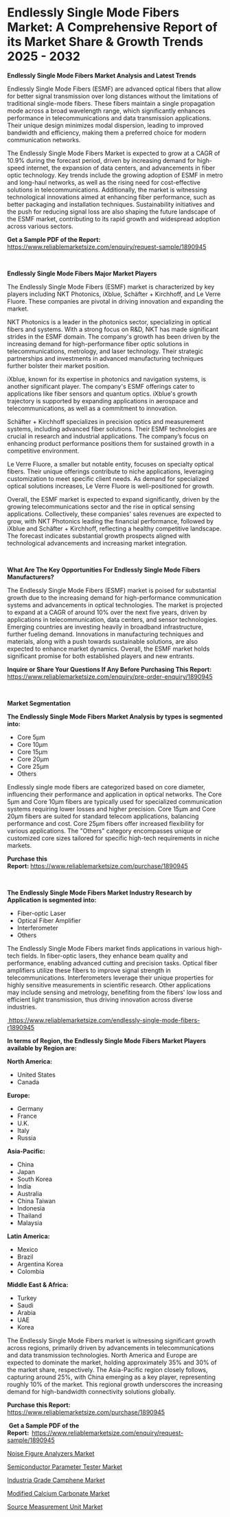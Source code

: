 <p><h1>Endlessly Single Mode Fibers Market: A Comprehensive Report of its Market Share & Growth Trends 2025 - 2032</h1></p><p><strong>Endlessly Single Mode Fibers Market Analysis and Latest Trends</strong></p>
<p><p>Endlessly Single Mode Fibers (ESMF) are advanced optical fibers that allow for better signal transmission over long distances without the limitations of traditional single-mode fibers. These fibers maintain a single propagation mode across a broad wavelength range, which significantly enhances performance in telecommunications and data transmission applications. Their unique design minimizes modal dispersion, leading to improved bandwidth and efficiency, making them a preferred choice for modern communication networks.</p><p>The Endlessly Single Mode Fibers Market is expected to grow at a CAGR of 10.9% during the forecast period, driven by increasing demand for high-speed internet, the expansion of data centers, and advancements in fiber optic technology. Key trends include the growing adoption of ESMF in metro and long-haul networks, as well as the rising need for cost-effective solutions in telecommunications. Additionally, the market is witnessing technological innovations aimed at enhancing fiber performance, such as better packaging and installation techniques. Sustainability initiatives and the push for reducing signal loss are also shaping the future landscape of the ESMF market, contributing to its rapid growth and widespread adoption across various sectors.</p></p>
<p><strong>Get a Sample PDF of the Report:&nbsp;</strong> <a href="https://www.reliablemarketsize.com/enquiry/request-sample/1890945?utm_campaign=1898&utm_medium=2&utm_source=Github&utm_content=ia&utm_term=04022025&utm_id=endlessly-single-mode-fibers">https://www.reliablemarketsize.com/enquiry/request-sample/1890945</a></p>
<p>&nbsp;</p>
<p><strong>Endlessly Single Mode Fibers Major Market Players</strong></p>
<p><p>The Endlessly Single Mode Fibers (ESMF) market is characterized by key players including NKT Photonics, iXblue, Schäfter + Kirchhoff, and Le Verre Fluore. These companies are pivotal in driving innovation and expanding the market.</p><p>NKT Photonics is a leader in the photonics sector, specializing in optical fibers and systems. With a strong focus on R&D, NKT has made significant strides in the ESMF domain. The company's growth has been driven by the increasing demand for high-performance fiber optic solutions in telecommunications, metrology, and laser technology. Their strategic partnerships and investments in advanced manufacturing techniques further bolster their market position.</p><p>iXblue, known for its expertise in photonics and navigation systems, is another significant player. The company's ESMF offerings cater to applications like fiber sensors and quantum optics. iXblue's growth trajectory is supported by expanding applications in aerospace and telecommunications, as well as a commitment to innovation.</p><p>Schäfter + Kirchhoff specializes in precision optics and measurement systems, including advanced fiber solutions. Their ESMF technologies are crucial in research and industrial applications. The company’s focus on enhancing product performance positions them for sustained growth in a competitive environment.</p><p>Le Verre Fluore, a smaller but notable entity, focuses on specialty optical fibers. Their unique offerings contribute to niche applications, leveraging customization to meet specific client needs. As demand for specialized optical solutions increases, Le Verre Fluore is well-positioned for growth.</p><p>Overall, the ESMF market is expected to expand significantly, driven by the growing telecommunications sector and the rise in optical sensing applications. Collectively, these companies' sales revenues are expected to grow, with NKT Photonics leading the financial performance, followed by iXblue and Schäfter + Kirchhoff, reflecting a healthy competitive landscape. The forecast indicates substantial growth prospects aligned with technological advancements and increasing market integration.</p></p>
<p>&nbsp;</p>
<p><strong>What Are The Key Opportunities For Endlessly Single Mode Fibers Manufacturers?</strong></p>
<p><p>The Endlessly Single Mode Fibers (ESMF) market is poised for substantial growth due to the increasing demand for high-performance communication systems and advancements in optical technologies. The market is projected to expand at a CAGR of around 10% over the next five years, driven by applications in telecommunication, data centers, and sensor technologies. Emerging countries are investing heavily in broadband infrastructure, further fueling demand. Innovations in manufacturing techniques and materials, along with a push towards sustainable solutions, are also expected to enhance market dynamics. Overall, the ESMF market holds significant promise for both established players and new entrants.</p></p>
<p><strong>Inquire or Share Your Questions If Any Before Purchasing This Report:</strong> <a href="https://www.reliablemarketsize.com/enquiry/pre-order-enquiry/1890945?utm_campaign=1898&utm_medium=2&utm_source=Github&utm_content=ia&utm_term=04022025&utm_id=endlessly-single-mode-fibers">https://www.reliablemarketsize.com/enquiry/pre-order-enquiry/1890945</a></p>
<p>&nbsp;</p>
<p><strong>Market Segmentation</strong></p>
<p><strong>The Endlessly Single Mode Fibers Market Analysis by types is segmented into:</strong></p>
<p><ul><li>Core 5μm</li><li>Core 10μm</li><li>Core 15μm</li><li>Core 20μm</li><li>Core 25μm</li><li>Others</li></ul></p>
<p><p>Endlessly single mode fibers are categorized based on core diameter, influencing their performance and application in optical networks. The Core 5μm and Core 10μm fibers are typically used for specialized communication systems requiring lower losses and higher precision. Core 15μm and Core 20μm fibers are suited for standard telecom applications, balancing performance and cost. Core 25μm fibers offer increased flexibility for various applications. The "Others" category encompasses unique or customized core sizes tailored for specific high-tech requirements in niche markets.</p></p>
<p><strong>Purchase this Report:&nbsp;</strong><a href="https://www.reliablemarketsize.com/purchase/1890945?utm_campaign=1898&utm_medium=2&utm_source=Github&utm_content=ia&utm_term=04022025&utm_id=endlessly-single-mode-fibers">https://www.reliablemarketsize.com/purchase/1890945</a></p>
<p>&nbsp;</p>
<p><strong>The Endlessly Single Mode Fibers Market Industry Research by Application is segmented into:</strong></p>
<p><ul><li>Fiber-optic Laser</li><li>Optical Fiber Amplifier</li><li>Interferometer</li><li>Others</li></ul></p>
<p><p>The Endlessly Single Mode Fibers market finds applications in various high-tech fields. In fiber-optic lasers, they enhance beam quality and performance, enabling advanced cutting and precision tasks. Optical fiber amplifiers utilize these fibers to improve signal strength in telecommunications. Interferometers leverage their unique properties for highly sensitive measurements in scientific research. Other applications may include sensing and metrology, benefiting from the fibers' low loss and efficient light transmission, thus driving innovation across diverse industries.</p></p>
<p><a href="https://www.reliablemarketsize.com/endlessly-single-mode-fibers-r1890945?utm_campaign=1898&utm_medium=2&utm_source=Github&utm_content=ia&utm_term=04022025&utm_id=endlessly-single-mode-fibers">&nbsp;https://www.reliablemarketsize.com/endlessly-single-mode-fibers-r1890945</a></p>
<p><strong>In terms of Region, the Endlessly Single Mode Fibers Market Players available by Region are:</strong></p>
<p>
    <p> <strong> North America: </strong>
        <ul>
            <li>United States</li>
            <li>Canada</li>
        </ul>
        </p> 
    <p> <strong> Europe: </strong>
        <ul>
            <li>Germany</li>
            <li>France</li>
            <li>U.K.</li>
            <li>Italy</li>
            <li>Russia</li>
        </ul>
        </p> 
    <p> <strong> Asia-Pacific: </strong>
        <ul>
            <li>China</li>
            <li>Japan</li>
            <li>South Korea</li>
            <li>India</li>
            <li>Australia</li>
            <li>China Taiwan</li>
            <li>Indonesia</li>
            <li>Thailand</li>
            <li>Malaysia</li>
        </ul>
        </p> 
    <p> <strong> Latin America: </strong>
        <ul>
            <li>Mexico</li>
            <li>Brazil</li>
            <li>Argentina Korea</li>
            <li>Colombia</li>
        </ul>
        </p> 
    <p> <strong> Middle East & Africa: </strong>
        <ul>
            <li>Turkey</li>
            <li>Saudi</li>
            <li>Arabia</li>
            <li>UAE</li>
            <li>Korea</li>
        </ul>
    </p>
    </p>
<p><p>The Endlessly Single Mode Fibers market is witnessing significant growth across regions, primarily driven by advancements in telecommunications and data transmission technologies. North America and Europe are expected to dominate the market, holding approximately 35% and 30% of the market share, respectively. The Asia-Pacific region closely follows, capturing around 25%, with China emerging as a key player, representing roughly 10% of the market. This regional growth underscores the increasing demand for high-bandwidth connectivity solutions globally.</p></p>
<p><strong>Purchase this Report: </strong><a href="https://www.reliablemarketsize.com/purchase/1890945?utm_campaign=1898&utm_medium=2&utm_source=Github&utm_content=ia&utm_term=04022025&utm_id=endlessly-single-mode-fibers">https://www.reliablemarketsize.com/purchase/1890945</a></p>
<p>&nbsp;<strong>Get a Sample PDF of the Report:&nbsp;&nbsp;</strong><a href="https://www.reliablemarketsize.com/enquiry/request-sample/1890945?utm_campaign=1898&utm_medium=2&utm_source=Github&utm_content=ia&utm_term=04022025&utm_id=endlessly-single-mode-fibers">https://www.reliablemarketsize.com/enquiry/request-sample/1890945</a></p>
<p><strong></strong></p>
<p><p><a href="https://www.linkedin.com/pulse/in-depth-analysis-size-noise-figure-analyzers-market-its-anticipated-tg7vf?utm_campaign=1898&utm_medium=2&utm_source=Github&utm_content=ia&utm_term=04022025&utm_id=endlessly-single-mode-fibers">Noise Figure Analyzers Market</a></p><p><a href="https://www.linkedin.com/pulse/semiconductor-parameter-tester-market-revenue-forecast-based-4djlc?utm_campaign=1898&utm_medium=2&utm_source=Github&utm_content=ia&utm_term=04022025&utm_id=endlessly-single-mode-fibers">Semiconductor Parameter Tester Market</a></p><p><a href="https://github.com/muhjanaidu/Market-Research-Report-List-1/blob/main/industria-grade-camphene-market.md?utm_campaign=1898&utm_medium=2&utm_source=Github&utm_content=ia&utm_term=04022025&utm_id=endlessly-single-mode-fibers">Industria Grade Camphene Market</a></p><p><a href="https://github.com/briandahm87/Market-Research-Report-List-1/blob/main/modified-calcium-carbonate-market.md?utm_campaign=1898&utm_medium=2&utm_source=Github&utm_content=ia&utm_term=04022025&utm_id=endlessly-single-mode-fibers">Modified Calcium Carbonate Market</a></p><p><a href="https://www.linkedin.com/pulse/source-measurement-unit-research-study-market-outlook-regulatory-i1v9c?utm_campaign=1898&utm_medium=2&utm_source=Github&utm_content=ia&utm_term=04022025&utm_id=endlessly-single-mode-fibers">Source Measurement Unit Market</a></p></p>